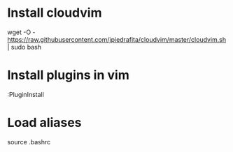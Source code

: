 # Install cloudvim
wget -O - https://raw.githubusercontent.com/jpiedrafita/cloudvim/master/cloudvim.sh | sudo bash

# Install plugins in vim
:PluginInstall

# Load aliases
source .bashrc
